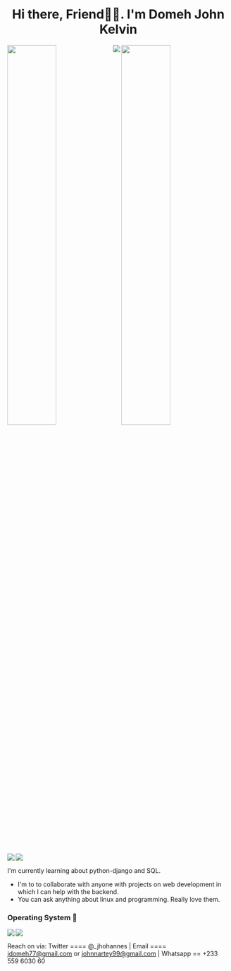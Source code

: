 <h1 align="center">Hi there, Friend👋🏽. I'm <span>Domeh John Kelvin</span></h1>

<!--
**JhohannesK/JhohannesK** is a ✨ _special_ ✨ repository because its `README.md` (this file) appears on your GitHub profile.

Here are some ideas to get you started:

- 🔭 I’m currently working on ...
- 🌱 I’m currently learning ...
- 👯 I’m looking to collaborate on ...
- 🤔 I’m looking for help with ...
- 💬 Ask me about ...
- 📫 How to reach me: ...
- 😄 Pronouns: ...
- ⚡ Fun fact: ...
-->
<img align="left" width=47% src="https://github-readme-stats.vercel.app/api?username=JhohannesK&show_icons=true&theme=radical&count_private=true" />
<img width=47% src="https://github-readme-stats.vercel.app/api/top-langs/?username=JhohannesK&layout=compact" />

<img align="left" src="https://img.shields.io/badge/python-3670A0?style=for-the-badge&logo=python&logoColor=ffdd54" />
<img align="left" src="https://img.shields.io/badge/html5-%23E34F26.svg?style=for-the-badge&logo=html5&logoColor=white" />
<img src="https://img.shields.io/badge/css3-%231572B6.svg?style=for-the-badge&logo=css3&logoColor=white" />

I'm currently learning about python-django and SQL.
- I'm to to collaborate with anyone with projects on web development in which I can help with the backend.
- You can ask anything about linux and programming. Really love them.


<h3>Operating System 🐧</h3>
<img align="left" src="https://img.shields.io/badge/Linux-FCC624?style=for-the-badge&logo=linux&logoColor=black" />
<img src="https://img.shields.io/badge/Arch%20Linux-1793D1?logo=arch-linux&logoColor=fff&style=for-the-badge" />

Reach on via:
Twitter ==== @_jhohannes | 
Email ==== jdomeh77@gmail.com or johnnartey99@gmail.com | 
Whatsapp == +233 559 6030 60
